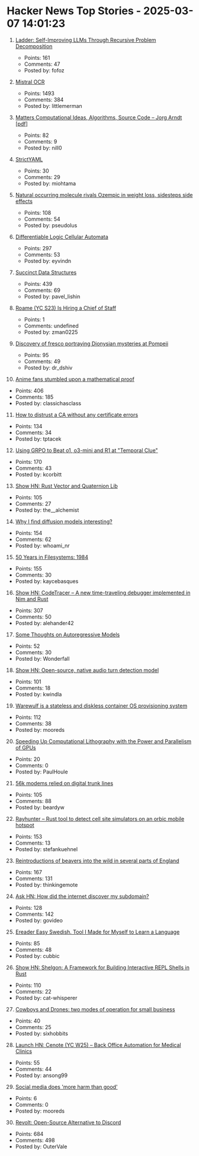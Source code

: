 # Hacker News Top Stories - 2025-03-07 14:01:23

1. [Ladder: Self-Improving LLMs Through Recursive Problem Decomposition](https://arxiv.org/abs/2503.00735)
   - Points: 161
   - Comments: 47
   - Posted by: fofoz

2. [Mistral OCR](https://mistral.ai/fr/news/mistral-ocr)
   - Points: 1493
   - Comments: 384
   - Posted by: littlemerman

3. [Matters Computational Ideas, Algorithms, Source Code – Jorg Arndt [pdf]](https://www.jjj.de/fxt/fxtbook.pdf)
   - Points: 82
   - Comments: 9
   - Posted by: nill0

4. [StrictYAML](https://hitchdev.com/strictyaml/)
   - Points: 30
   - Comments: 29
   - Posted by: miohtama

5. [Natural occurring molecule rivals Ozempic in weight loss, sidesteps side effects](https://medicalxpress.com/news/2025-03-naturally-molecule-rivals-ozempic-weight.html)
   - Points: 108
   - Comments: 54
   - Posted by: pseudolus

6. [Differentiable Logic Cellular Automata](https://google-research.github.io/self-organising-systems/difflogic-ca/?hn)
   - Points: 297
   - Comments: 53
   - Posted by: eyvindn

7. [Succinct Data Structures](https://blog.startifact.com/posts/succinct/)
   - Points: 439
   - Comments: 69
   - Posted by: pavel_lishin

8. [Roame (YC S23) Is Hiring a Chief of Staff](https://www.ycombinator.com/companies/roame/jobs/OZI3czc-chief-of-staff)
   - Points: 1
   - Comments: undefined
   - Posted by: zman0225

9. [Discovery of fresco portraying Dionysian mysteries at Pompeii](https://pompeiisites.org/en/comunicati/pompeii-discovery-of-a-room-with-frescoes-depicting-the-initiation-into-the-mysteries-and-the-dionysiac-procession/)
   - Points: 95
   - Comments: 49
   - Posted by: dr_dshiv

10. [Anime fans stumbled upon a mathematical proof](https://www.scientificamerican.com/article/the-surprisingly-difficult-mathematical-proof-that-anime-fans-helped-solve/)
   - Points: 406
   - Comments: 185
   - Posted by: classichasclass

11. [How to distrust a CA without any certificate errors](https://dadrian.io/blog/posts/sct-not-after/)
   - Points: 134
   - Comments: 34
   - Posted by: tptacek

12. [Using GRPO to Beat o1, o3-mini and R1 at "Temporal Clue"](https://openpipe.ai/blog/using-grpo-to-beat-o1-o3-mini-and-r1-on-temporal-clue)
   - Points: 170
   - Comments: 43
   - Posted by: kcorbitt

13. [Show HN: Rust Vector and Quaternion Lib](https://github.com/David-OConnor/lin-alg)
   - Points: 105
   - Comments: 27
   - Posted by: the__alchemist

14. [Why I find diffusion models interesting?](https://rnikhil.com/2025/03/06/diffusion-models-eval)
   - Points: 154
   - Comments: 62
   - Posted by: whoami_nr

15. [50 Years in Filesystems: 1984](https://blog.koehntopp.info/2023/05/06/50-years-in-filesystems-1984.html)
   - Points: 155
   - Comments: 30
   - Posted by: kaycebasques

16. [Show HN: CodeTracer – A new time-traveling debugger implemented in Nim and Rust](https://github.com/metacraft-labs/codetracer)
   - Points: 307
   - Comments: 50
   - Posted by: alehander42

17. [Some Thoughts on Autoregressive Models](https://wonderfall.dev/autoregressive/)
   - Points: 52
   - Comments: 30
   - Posted by: Wonderfall

18. [Show HN: Open-source, native audio turn detection model](https://github.com/pipecat-ai/smart-turn)
   - Points: 101
   - Comments: 18
   - Posted by: kwindla

19. [Warewulf is a stateless and diskless container OS provisioning system](https://github.com/warewulf/warewulf)
   - Points: 112
   - Comments: 38
   - Posted by: mooreds

20. [Speeding Up Computational Lithography with the Power and Parallelism of GPUs](https://semiengineering.com/speeding-up-computational-lithography-with-the-power-and-parallelism-of-gpus/)
   - Points: 20
   - Comments: 0
   - Posted by: PaulHoule

21. [56k modems relied on digital trunk lines](https://hackaday.com/2025/03/06/why-56k-modems-relied-on-digital-phone-lines-you-didnt-know-we-had/)
   - Points: 105
   - Comments: 88
   - Posted by: beardyw

22. [Rayhunter – Rust tool to detect cell site simulators on an orbic mobile hotspot](https://github.com/EFForg/rayhunter)
   - Points: 153
   - Comments: 13
   - Posted by: stefankuehnel

23. [Reintroductions of beavers into the wild in several parts of England](https://www.wildlifetrusts.org/news/beavers-are-coming-home)
   - Points: 167
   - Comments: 131
   - Posted by: thinkingemote

24. [Ask HN: How did the internet discover my subdomain?](undefined)
   - Points: 128
   - Comments: 142
   - Posted by: govideo

25. [Ereader Easy Swedish. Tool I Made for Myself to Learn a Language](https://ereader-swedish.fly.dev/)
   - Points: 85
   - Comments: 48
   - Posted by: cubbic

26. [Show HN: Shelgon: A Framework for Building Interactive REPL Shells in Rust](https://github.com/NishantJoshi00/shelgon)
   - Points: 110
   - Comments: 22
   - Posted by: cat-whisperer

27. [Cowboys and Drones: two modes of operation for small business](https://emeaentrepreneurs.com/anti/cowboys-and-drones/)
   - Points: 40
   - Comments: 25
   - Posted by: sixhobbits

28. [Launch HN: Cenote (YC W25) – Back Office Automation for Medical Clinics](undefined)
   - Points: 55
   - Comments: 44
   - Posted by: ansong99

29. [Social media does 'more harm than good'](https://www.lbc.co.uk/tech/social-media-ban-kids-children-uk/)
   - Points: 6
   - Comments: 0
   - Posted by: mooreds

30. [Revolt: Open-Source Alternative to Discord](https://revolt.chat)
   - Points: 684
   - Comments: 498
   - Posted by: OuterVale

